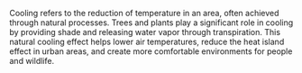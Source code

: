 Cooling refers to the reduction of temperature in an area, often achieved through natural processes. Trees and plants play a significant role in cooling by providing shade and releasing water vapor through transpiration. This natural cooling effect helps lower air temperatures, reduce the heat island effect in urban areas, and create more comfortable environments for people and wildlife.